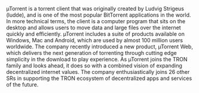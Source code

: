 µTorrent is a torrent client that was originally created by Ludvig Strigeus (ludde), and is one of the most popular BitTorrent applications in the world.  In more technical terms, the client is a computer program that sits on the desktop and allows users to move data and large files over the internet quickly and efficiently.  µTorrent includes a suite of products available on Windows, Mac and Android, which are used by almost 100 million users worldwide.  The company recently introduced a new product, µTorrent Web, which delivers the next generation of torrenting through cutting edge simplicity in the download to play experience.  As µTorrent joins the TRON family and looks ahead, it does so with a combined vision of expanding decentralized internet values.  The company enthusiastically joins 26 other SRs in supporting the TRON ecosystem of decentralized apps and services of the future.
